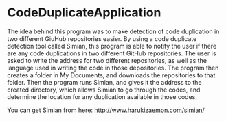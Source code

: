 # CodeDuplicateApplication
The idea behind this program was to make detection of code duplication in two different GiuHub repositories easier. By using a code duplicate detection tool called Simian, this program is able to notify the user if there are any code duplications in two different GitHub repositories. The user is asked to write the address for two different repositories, as well as the language used in writing the code in those depositories. The program then creates a folder in My Documents, and downloads the repositories to that folder. Then the program runs Simian, and gives it the address to the created directory, which allows Simian to go through the codes, and determine the location for any duplication available in those codes.

You can get Simian from here: http://www.harukizaemon.com/simian/
